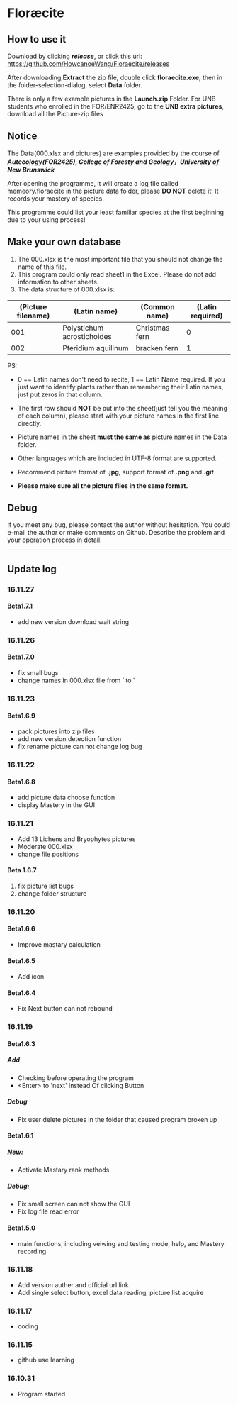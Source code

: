 # Floræcite
## How to use it
Download by clicking ***release***, or click this url: https://github.com/HowcanoeWang/Floraecite/releases

After downloading,**Extract** the zip file, double click **floraecite.exe**, then in the folder-selection-dialog, select **Data** folder. 

There is only a few example pictures in the **Launch.zip** Folder. For UNB students who enrolled in the FOR/ENR2425, go to the **UNB extra pictures**, download all the Picture-zip files

## Notice
The Data(000.xlsx and pictures) are examples provided by the course of ***Autecology(FOR2425), College of Foresty and Geology，University of New Brunswick***

After opening the programme, it will create a log file called memeory.floraecite in the picture data folder, please **DO NOT** delete it! It records your mastery of species.

This programme could list your least familiar species at the first beginning due to your using process!

## Make your own database
1. The 000.xlsx is the most important file that you should not change the name of this file.
2. This program could only read sheet1 in the Excel. Please do not add information to other sheets.
3. The data structure of 000.xlsx is:


| (Picture filename) | (Latin name) | (Common name) | (Latin required) |
|------------------|------------|-------------|----------------|
| 001 | Polystichum acrostichoides | Christmas fern | 0 |
| 002 | Pteridium aquilinum | bracken fern | 1 |

PS: 
+ 0 == Latin names don't need to recite, 1 == Latin Name required. If you just want to identify plants rather than remembering their Latin names, just put zeros in that column.
+ The first row should **NOT** be put into the sheet(just tell you the meaning of each column), please start with your picture names in the first line directly.
+ Picture names in the sheet **must the same as** picture names in the Data folder. 

+ Other languages which are included in UTF-8 format are supported.
+ Recommend picture format of **.jpg**, support format of **.png** and **.gif**
+ **Please make sure all the picture files in the same format.**


## Debug
If you meet any bug, please contact the author without hesitation. You could e-mail the author or make comments on Github. Describe the problem and your operation process in detail.

--- 

## Update log
### 16.11.27
#### Beta1.7.1
+ add new version download wait string

### 16.11.26
#### Beta1.7.0
+ fix small bugs
+ change names in 000.xlsx file from ’ to '

### 16.11.23
#### Beta1.6.9
+ pack pictures into zip files
+ add new version detection function
+ fix rename picture can not change log bug

### 16.11.22
#### Beta1.6.8
+ add picture data choose function
+ display Mastery in the GUI
### 16.11.21
+ Add 13 Lichens and Bryophytes pictures
+ Moderate 000.xlsx
+ change file positions
#### Beta 1.6.7    
1. fix picture list bugs
2. change folder structure

### 16.11.20
#### Beta1.6.6
+ Improve mastary calculation

#### Beta1.6.5
+ Add icon

#### Beta1.6.4
+ Fix Next button can not rebound

### 16.11.19
#### Beta1.6.3
##### Add
+ Checking before operating the program
+ \<Enter> to 'next' instead Of clicking Button    

##### Debug 
+ Fix user delete pictures in the folder that caused program broken up    

#### Beta1.6.1

##### New: 
+ Activate Mastary rank methods 

##### Debug: 
+ Fix small screen can not show the GUI 
+ Fix log file read error 

#### Beta1.5.0
+ main functions, including veiwing and testing mode, help, and Mastery recording

### 16.11.18
+ Add version auther and official url link
+ Add single select button, excel data reading, picture list acquire

### 16.11.17
+ coding

### 16.11.15
+ github use learning

### 16.10.31
+ Program started

